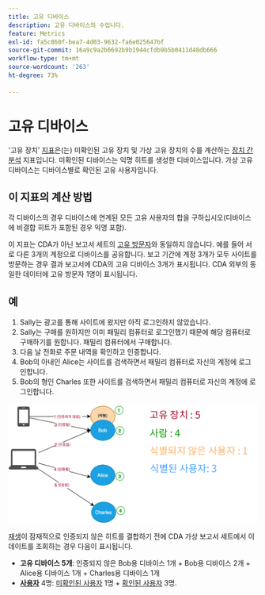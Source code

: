 ```yaml
---
title: 고유 디바이스
description: 고유 디바이스의 수입니다.
feature: Metrics
exl-id: fa5c860f-bea7-4d03-9632-fa6e025647bf
source-git-commit: 16a9c9a2b6692b9b1944cfdb9b5b0411d48db666
workflow-type: tm+mt
source-wordcount: '263'
ht-degree: 73%

---
```


# 고유 디바이스

&#39;고유 장치&#39; [지표](overview.md)은(는) 미확인된 고유 장치 및 가상 고유 장치의 수를 계산하는 [장치 간 분석](../cda/overview.md) 지표입니다. 미확인된 디바이스는 익명 히트를 생성한 디바이스입니다. 가상 고유 디바이스는 디바이스별로 확인된 고유 사용자입니다.

## 이 지표의 계산 방법

각 디바이스의 경우 디바이스에 연계된 모든 고유 사용자의 합을 구하십시오(디바이스에 비결합 히트가 포함된 경우 익명 포함).

이 지표는 CDA가 아닌 보고서 세트의 [고유 방문자](unique-visitors.md)와 동일하지 않습니다. 예를 들어 서로 다른 3개의 계정으로 디바이스를 공유합니다. 보고 기간에 계정 3개가 모두 사이트를 방문하는 경우 결과 보고서에 CDA의 고유 디바이스 3개가 표시됩니다. CDA 외부의 동일한 데이터에 고유 방문자 1명이 표시됩니다.

## 예

1. Sally는 광고를 통해 사이트에 왔지만 아직 로그인하지 않았습니다.
1. Sally는 구매를 원하지만 이미 패밀리 컴퓨터로 로그인했기 때문에 해당 컴퓨터로 구매하기를 원합니다. 패밀리 컴퓨터에서 구매합니다.
1. 다음 날 전화로 주문 내역을 확인하고 인증합니다.
1. Bob의 아내인 Alice는 사이트를 검색하면서 패밀리 컴퓨터로 자신의 계정에 로그인합니다.
1. Bob의 형인 Charles 또한 사이트를 검색하면서 패밀리 컴퓨터로 자신의 계정에 로그인합니다.

![고유 디바이스 카운트](/help/components/metrics/assets/Unique_Devices_Count.png)

[재생](/help/components/cda/replay.md)이 잠재적으로 인증되지 않은 히트를 결합하기 전에 CDA 가상 보고서 세트에서 이 데이트를 조회하는 경우 다음이 표시됩니다.

* **고유 디바이스 5개**: 인증되지 않은 Bob용 디바이스 1개 + Bob용 디바이스 2개 + Alice용 디바이스 1개 + Charles용 디바이스 1개
* **[사용자](people.md)** 4명: [미확인된 사용자](unidentified-people.md) 1명 + [확인된 사용자](identified-people.md) 3명.
